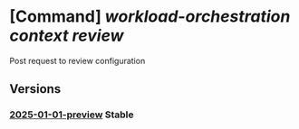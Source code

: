 # [Command] _workload-orchestration context review_

Post request to review configuration

## Versions

### [2025-01-01-preview](/Resources/mgmt-plane/L3N1YnNjcmlwdGlvbnMve30vcmVzb3VyY2Vncm91cHMve30vcHJvdmlkZXJzL21pY3Jvc29mdC5lZGdlL2NvbnRleHRzL3t9L3Jldmlldw==/2025-01-01-preview.xml) **Stable**

<!-- mgmt-plane /subscriptions/{}/resourcegroups/{}/providers/microsoft.edge/contexts/{}/review 2025-01-01-preview -->

